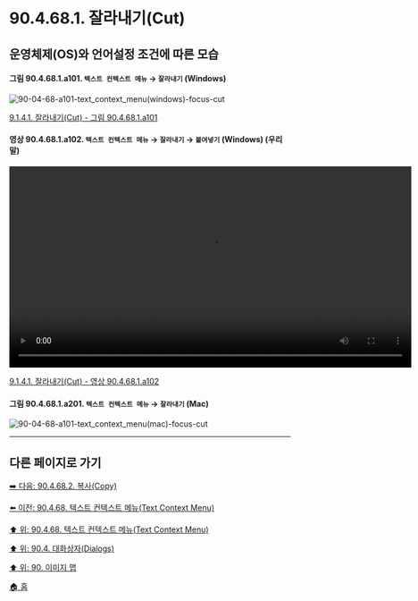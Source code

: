 # 90.4.68.1. 잘라내기(Cut)
## 운영체제(OS)와 언어설정 조건에 따른 모습

<a id="90-04-68-01-a101"></a>

#### 그림 90.4.68.1.a101. `텍스트 컨텍스트 메뉴` → `잘라내기` (Windows)
![90-04-68-a101-text_context_menu(windows)-focus-cut](https://github.com/wonder13662/gimp/assets/15767104/06ff06ab-f693-4857-bf04-3d56ff4e8ba9)

[9.1.4.1. 잘라내기(Cut) - 그림 90.4.68.1.a101](./09-01-04-01-cut.md#90-04-68-01-a101)

<a id="90-04-68-01-a102"></a>

#### 영상 90.4.68.1.a102. `텍스트 컨텍스트 메뉴` → `잘라내기` → `붙여넣기` (Windows) (우리말)
<video controls="controls" width="720" src="https://github.com/wonder13662/gimp/assets/15767104/88cc564a-2d5e-4cee-a038-bb07ff23fecf"></video>

[9.1.4.1. 잘라내기(Cut) - 영상 90.4.68.1.a102](./09-01-04-01-cut.md#90-04-68-01-a102)

<a id="90-04-68-01-a201"></a>

#### 그림 90.4.68.1.a201. `텍스트 컨텍스트 메뉴` → `잘라내기` (Mac)
![90-04-68-a101-text_context_menu(mac)-focus-cut](https://github.com/wonder13662/gimp/assets/15767104/0b31abaf-15b7-44eb-b561-5ebdc25fbc10)

***

## 다른 페이지로 가기

[➡️ 다음: 90.4.68.2. 복사(Copy)](./90-04-68-02-copy.md)

[⬅️ 이전: 90.4.68. 텍스트 컨텍스트 메뉴(Text Context Menu)](./90-04-68-00-text_context_menu.md)

[⬆️ 위: 90.4.68. 텍스트 컨텍스트 메뉴(Text Context Menu)](./90-04-68-00-text_context_menu.md)

[⬆️ 위: 90.4. 대화상자(Dialogs)](./90-04-00-dialogs.md)

[⬆️ 위: 90. 이미지 맵](./90-00-image-map.md)

[🏠 홈](./00-home.md)
